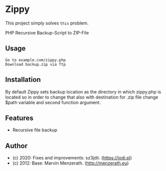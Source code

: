 # Zippy

This project simply solves `this` problem.

PHP Recursive Backup-Script to ZIP-File 

## Usage

```
Go to example.com/zippy.php
Download backup.zip via ftp
```


## Installation

By default Zippy sets backup location as the directory in which zippy.php is located so in order to change that also with destination for .zip file change $path variable and second function argument.

## Features

* Recursive file backup

## Author

* (c) 2020: Fixes and improvements: sz3jdii. (https://iodi.pl) 
* (c) 2012: Base: Marvin Menzerath. (http://menzerath.eu)